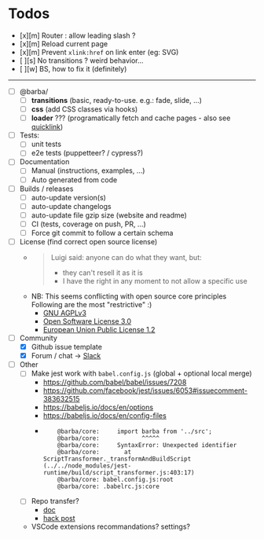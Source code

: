 # Todos

- [x][m] Router : allow leading slash ?
- [x][m] Reload current page
- [x][m] Prevent `xlink:href` on link enter (eg: SVG)
- [ ][s] No transitions ? weird behavior…
- [ ][w] BS, how to fix it (definitely)

---

- [ ] @barba/
  - [ ] **transitions** (basic, ready-to-use. e.g.: fade, slide, …)
  - [ ] **css** (add CSS classes via hooks)
  - [ ] **loader** ??? (programatically fetch and cache pages - also see [quicklink](https://github.com/GoogleChromeLabs/quicklink))
- [ ] Tests:
  - [ ] unit tests
  - [ ] e2e tests (puppetteer? / cypress?)
- [ ] Documentation
  - [ ] Manual (instructions, examples, …)
  - [ ] Auto generated from code
- [ ] Builds / releases
  - [ ] auto-update version(s)
  - [ ] auto-update changelogs
  - [ ] auto-update file gzip size (website and readme)
  - [ ] CI (tests, coverage on push, PR, …)
  - [ ] Force git commit to follow a certain schema
- [ ] License (find correct open source license)
  - > Luigi said: anyone can do what they want, but:
    >
    > - they can't resell it as it is
    > - I have the right in any moment to not allow a specific use
  - NB: This seems conflicting with open source core principles
    Following are the most "restrictive" :)
    - [GNU AGPLv3](https://choosealicense.com/licenses/agpl-3.0/)
    - [Open Software License 3.0](https://choosealicense.com/licenses/osl-3.0/)
    - [European Union Public License 1.2](https://choosealicense.com/licenses/eupl-1.2/)
- [ ] Community
  - [x] Github issue template
  - [x] Forum / chat -> [Slack](https://barbajs.slack.com)
- [ ] Other
  - [ ] Make jest work with `babel.config.js` (global + optional local merge)
    - https://github.com/babel/babel/issues/7208
    - https://github.com/facebook/jest/issues/6053#issuecomment-383632515
    - https://babeljs.io/docs/en/options
    - https://babeljs.io/docs/en/config-files
    - ```
          @barba/core:     import barba from '../src';
          @barba/core:            ^^^^^
          @barba/core:     SyntaxError: Unexpected identifier
          @barba/core:       at ScriptTransformer._transformAndBuildScript (../../node_modules/jest-runtime/build/script_transformer.js:403:17)
          @barba/core: babel.config.js:root
          @barba/core: .babelrc.js:core
      ```
  - [ ] Repo transfer?
    - [doc](https://help.github.com/articles/transferring-a-repository/)
    - [hack post](https://francisco.io/blog/transferring-github-stars/)
  - VSCode extensions recommandations? settings?
